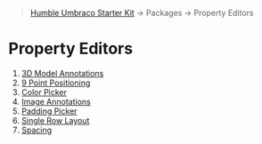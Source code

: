 ﻿> [Humble Umbraco Starter Kit](../../readme.md) → Packages → Property Editors

# Property Editors

1. [3D Model Annotations]()
2. [9 Point Positioning]()
3. [Color Picker]()
4. [Image Annotations]()
5. [Padding Picker]()
6. [Single Row Layout]()
7. [Spacing]()
